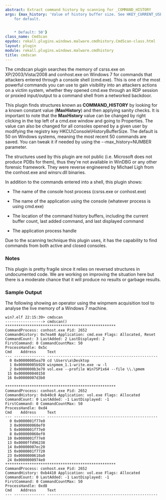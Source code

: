 ```yaml
---
abstract: Extract command history by scanning for _COMMAND_HISTORY
args: {max_history: 'Value of history buffer size. See HKEY_CURRENT_USER\Console\HistoryBufferSize
    for default.


    * Default: 50'}
class_name: CmdScan
epydoc: rekall.plugins.windows.malware.cmdhistory.CmdScan-class.html
layout: plugin
module: rekall.plugins.windows.malware.cmdhistory
title: cmdscan
---
```


The cmdscan plugin searches the memory of csrss.exe on XP/2003/Vista/2008 and
conhost.exe on Windows 7 for commands that attackers entered through a console
shell (cmd.exe). This is one of the most powerful commands you can use to gain
visibility into an attackers actions on a victim system, whether they opened
cmd.exe through an RDP session or proxied input/output to a command shell from a
networked backdoor.

This plugin finds structures known as **COMMAND_HISTORY** by looking for a known
constant value (**MaxHistory**) and then applying sanity checks. It is important
to note that the **MaxHistory** value can be changed by right clicking in the
top left of a cmd.exe window and going to Properties. The value can also be
changed for all consoles opened by a given user by modifying the registry key
HKCU\Console\HistoryBufferSize. The default is 50 on Windows systems, meaning
the most recent 50 commands are saved. You can tweak it if needed by using the
--max_history=NUMBER parameter.

The structures used by this plugin are not public (i.e. Microsoft does not
produce PDBs for them), thus they're not available in WinDBG or any other
forensic framework. They were reverse engineered by Michael Ligh from the
conhost.exe and winsrv.dll binaries.

In addition to the commands entered into a shell, this plugin shows:

* The name of the console host process (csrss.exe or conhost.exe)

* The name of the application using the console (whatever process is using cmd.exe)

* The location of the command history buffers, including the current buffer count, last added command, and last displayed command

* The application process handle

Due to the scanning technique this plugin uses, it has the capability to find
commands from both active and closed consoles.


### Notes

This plugin is pretty fragile since it relies on reversed structures in
undocumented code. We are working on improving the situation here but there is a
moderate chance that it will produce no results or garbage results.

### Sample Output

The following showing an operator using the winpmem acquisition tool to analyse
the live memory of a Windows 7 machine.

```
win7.elf 22:15:39> cmdscan
-----------------> cmdscan()
**************************************************
CommandProcess: conhost.exe Pid: 2652
CommandHistory: 0x7ea40 Application: cmd.exe Flags: Allocated, Reset
CommandCount: 3 LastAdded: 2 LastDisplayed: 2
FirstCommand: 0 CommandCountMax: 50
ProcessHandle: 0x5c
Cmd    Address     Text
--- -------------- --------------------------------------------------
  0 0x00000005ea70 cd \Users\a\Desktop
  1 0x00000005b920 winpmem_1.1-write.exe -w -l
  2 0x0000000b3e70 vol.exe --profile Win7SP1x64 --file \\.\pmem
 15 0x000000040158
 16 0x00000007d3b0

**************************************************
CommandProcess: conhost.exe Pid: 2652
CommandHistory: 0xb40c0 Application: vol.exe Flags: Allocated
CommandCount: 0 LastAdded: -1 LastDisplayed: -1
FirstCommand: 0 CommandCountMax: 50
ProcessHandle: 0xd4
Cmd    Address     Text
--- -------------- --------------------------------------------------
  0 0x0000001f77e0
  3 0x000000060ef0
  5 0x0000001f77e0
  8 0x000000060ef0
 10 0x0000001f77e0
 13 0x0000ffd96238
 14 0x00000007ec20
 15 0x0000001f7720
 23 0x0000000610a0
 24 0x0000000974e0
**************************************************
CommandProcess: conhost.exe Pid: 2652
CommandHistory: 0xb4410 Application: vol.exe Flags: Allocated
CommandCount: 0 LastAdded: -1 LastDisplayed: -1
FirstCommand: 0 CommandCountMax: 50
ProcessHandle: 0xd8
Cmd    Address     Text
--- -------------- --------------------------------------------------
```